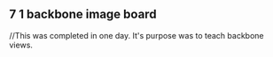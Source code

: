 ## 7 1 backbone image board
//This was completed in one day. It's purpose was to teach backbone views. 
